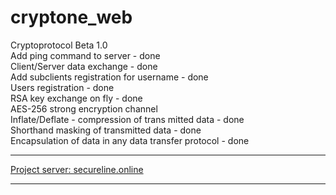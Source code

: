 # cryptone_web <br>
Cryptoprotocol Beta 1.0 <br>
Add ping command to server - done  <br>
Client/Server data exchange - done <br>
Add subclients registration for username - done <br>
Users registration - done <br>
RSA key exchange on fly - done <br>
AES-256 strong encryption channel <br>
Inflate/Deflate - compression of trans mitted data - done <br>
Shorthand masking of transmitted data - done <br>
Encapsulation of data in any data transfer protocol - done <br>
<hr>
<a href="https://secureline.online/">Project server: secureline.online</a><br>
<hr>
 
 
